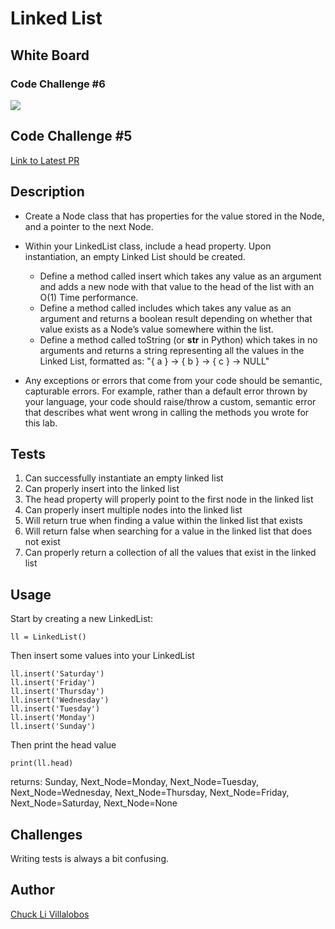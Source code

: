 # Linked List

## White Board 

### Code Challenge #6

![](./challenges/assets/appendtotheend_LL.png)





## Code Challenge #5 

[Link to Latest PR](https://github.com/ticochuck/data-structures-and-algorithms/pull/46)

## Description

- Create a Node class that has properties for the value stored in the Node, and a pointer to the next Node.
- Within your LinkedList class, include a head property. Upon instantiation, an empty Linked List should be created.
    - Define a method called insert which takes any value as an argument and adds a new node with that value to the head of the list with an O(1) Time performance.
    -   Define a method called includes which takes any value as an argument and returns a boolean result depending on whether that value exists as a Node’s value somewhere within the list.
    -   Define a method called toString (or __str__ in Python) which takes in no arguments and returns a string representing all the values in the Linked List, formatted as:
    "{ a } -> { b } -> { c } -> NULL"

- Any exceptions or errors that come from your code should be semantic, capturable errors. For example, rather than a default error thrown by your language, your code should raise/throw a custom, semantic error that describes what went wrong in calling the methods you wrote for this lab.


## Tests

1. Can successfully instantiate an empty linked list
2. Can properly insert into the linked list
3. The head property will properly point to the first node in the linked list
4. Can properly insert multiple nodes into the linked list
5. Will return true when finding a value within the linked list that exists
6. Will return false when searching for a value in the linked list that does not exist
7. Can properly return a collection of all the values that exist in the linked list


## Usage

Start by creating a new LinkedList:
```
ll = LinkedList()
```

Then insert some values into your LinkedList
```
ll.insert('Saturday')
ll.insert('Friday')
ll.insert('Thursday')
ll.insert('Wednesday')
ll.insert('Tuesday')
ll.insert('Monday')
ll.insert('Sunday')
```
Then print the head value
```
print(ll.head)
```

returns:
Sunday, Next_Node=Monday, Next_Node=Tuesday, Next_Node=Wednesday, Next_Node=Thursday, Next_Node=Friday, Next_Node=Saturday, Next_Node=None

## Challenges

Writing tests is always a bit confusing. 

## Author

[Chuck Li Villalobos](https://github.com/ticochuck)